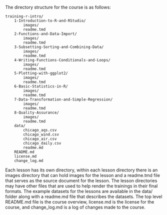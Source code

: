 The directory structure for the course is as follows:

```
training-r-intro/
	1-Introduction-to-R-and-RStudio/
		images/
		readme.tmd
	2-Functions-and-Data-Import/
		images/
		readme.tmd
	3-Subsetting-Sorting-and-Combining-Data/
		images/
		readme.tmd
	4-Writing-Functions-Conditionals-and-Loops/
		images/
		readme.tmd
	5-Plotting-with-ggplot2/
		images/
		readme.tmd
	6-Basic-Statistics-in-R/
		images/
		readme.tmd
	7-Data-Transformation-and-Simple-Regression/
		images/
		readme.tmd
	8-Quality-Assurance/
		images/
		readme.tmd
	data/
		chicago_aqs.csv
		chicago_wind.csv
		chicago_air.csv
		chicago_daily.csv
		readme.md
	README.md
	license.md
	change_log.md
```

Each lesson has its own directory, within each lesson directory there is an images directory that can hold images for the lesson and a readme.tmd file that serves as the source document for the lesson. The lesson directories may have other files that are used to help render the trainings in their final formats. The example datasets for the lessons are available in the data/ folder along with a readme.md file that describes the datasets. The top level README.md file is the course overview, license.md is the license for the course, and change_log.md is a log of changes made to the course.